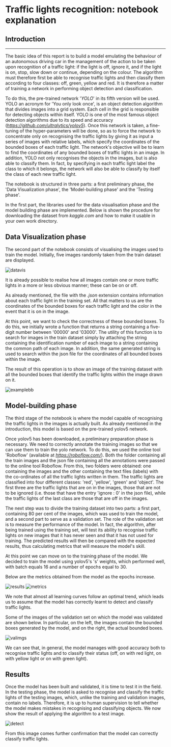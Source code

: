 # **Traffic lights recognition: notebook explanation**

## **Introduction**
---
The basic idea of this report is to build a model emulating the behaviour of an autonomous driving car in the management of the action to be taken upon recognition of a traffic light: if the light is off, ignore it, and if the light is on, stop, slow down or continue, depending on the colour. The algorithm must therefore first be able to recognise traffic lights and then classify them according to four classes: off, green, yellow and red. It is therefore a matter of training a network in performing object detection and classification.

To do this, the pre-trained network '*YOLO*' in its fifth version will be used. YOLO an acronym for 'You only look once', is an object detection algorithm that divides images into a grid system. Each cell in the grid is responsible for detecting objects within itself. YOLO is one of the most famous object detection algorithms due to its speed and accuracy (*https://github.com/ultralytics/yolov5*). Once this network is taken, a fine-tuning of the hyper-parameters will be done, so as to force the network to concentrate only on recognising the traffic lights by giving it as input a series of images with relative labels, which specify the coordinates of the bounded boxes of each traffic light. The network's objective will be to learn to find the coordinates of any bounded boxes of traffic lights in an image. In addition, YOLO not only recognises the objects in the images, but is also able to classify them. In fact, by specifying in each traffic light label the class to which it belongs, the network will also be able to classify by itself the class of each new traffic light.

The notebook is structured in three parts: a first preliminary phase, the 'Data Visualization phase', the 'Model-building phase' and the 'Testing phase'.

In the first part, the libraries used for the data visualisation phase and the model building phase are implemented. Below is shown the procedure for downloading the dataset from *kaggle.com* and how to make it usable in your own work directory.

## **Data Visualization phase**

The second part of the notebook consists of visualising the images used to train the model. Initially, five images randomly taken from the train dataset are displayed. 

![datavis](https://user-images.githubusercontent.com/107320990/196508730-df69e962-59f9-43ff-87c1-bbf61b5c337d.png)

It is already possible to realise how all images contain one or more traffic lights in a more or less obvious manner; these can be on or off.

As already mentioned, the file with the *.json* extension contains information about each traffic light in the training set. All that matters to us are the coordinates of the bounded boxes for each traffic light and the color in the event that it is on in the image.

At this point, we want to check the correctness of these bounded boxes. To do this, we initially wrote a function that returns a string containing a five-digit number between '00000' and '03000'. The utility of this function is to search for images in the train dataset simply by attaching the string containing the identification number of each image to a string containing the common path of each image. In addition, the same generated string is used to search within the json file for the coordinates of all bounded boxes within the image.

The result of this operation is to show an image of the training dataset with all the bounded boxes that identify the traffic lights within the image drawn on it.

![examplebb](https://user-images.githubusercontent.com/107320990/196508909-5f70aadd-64a8-4bb0-a8e7-0f2a6ecb42e1.png)


## **Model-building phase**

The third stage of the notebook is where the model capable of recognising the traffic lights in the images is actually built. As already mentioned in the introduction, this model is based on the pre-trained yolov5 network.

Once yolov5 has been downloaded, a preliminary preparation phase is necessary. We need to correctly annotate the training images so that we can use them to train the yolo network. To do this, we used the online tool 'Roboflow' (available at *https://roboflow.com/*). Both the folder containing all the train images and the json file containing all the annotations were passed to the online tool Roboflow. From this, two folders were obtained: one containing the images and the other containing the text files (labels) with the co-ordinates of all the traffic lights written in them. The traffic lights are classified into four different classes: 'red', 'yellow', 'green' and 'object'. The first three are the traffic lights that are on in the images, those that are not to be ignored (i.e. those that have the entry 'ignore : 0' in the json file), while the traffic lights of the last class are those that are off in the images.

The next step was to divide the training dataset into two parts: a first part, containing 80 per cent of the images, which was used to train the model, and a second part to serve as a validation set. The role of the validation set is to measure the performance of the model. In fact, the algorithm, after being trained using the training set, will test its ability to recognise traffic lights on new images that it has never seen and that it has not used for training. The predicted results will then be compared with the expected results, thus calculating metrics that will measure the model's skill.

At this point we can move on to the training phase of the model. We decided to train the model using yolov5's 's' weights, which performed well, with batch equals 16 and a number of epochs equal to 30.

Below are the metrics obtained from the model as the epochs increase.

![results](https://user-images.githubusercontent.com/107320990/196508993-bbd5ca6b-1367-4191-955d-31751e4175f0.png)
![metrics](https://user-images.githubusercontent.com/107320990/196509051-da632571-cd27-4735-8072-c02593689328.png)


We note that almost all learning curves follow an optimal trend, which leads us to assume that the model has correctly learnt to detect and classify traffic lights.

Some of the images of the validation set on which the model was validated are shown below. In particular, on the left, the images contain the bounded boxes generated by the model, and on the right, the actual bounded boxes.

![valimgs](https://user-images.githubusercontent.com/107320990/196509177-4df8a651-cfc5-4849-8f92-cddbec6b75e1.png)


We can see that, in general, the model manages with good accuracy both to recognise traffic lights and to classify their status (off, on with red light, on with yellow light or on with green light).

## **Results**
Once the model has been built and validated, it is time to test it in the field. In the testing phase, the model is asked to recognise and classify the traffic lights of the testing images, which, unlike the training and validation images, contain no labels. Therefore, it is up to human supervision to tell whether the model makes mistakes in recognising and classifying objects. We now show the result of applying the algorithm to a test image.

![detect](https://user-images.githubusercontent.com/107320990/196509257-8456d024-846d-4e2d-b569-feed6961c18b.jpeg)


From this image comes further confirmation that the model can correctly classify traffic lights. 
